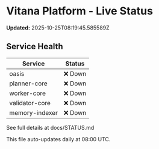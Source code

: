 # Vitana Platform - Live Status

**Updated:** 2025-10-25T08:19:45.585589Z

## Service Health

| Service | Status |
|---------|--------|
| oasis | ❌ Down |
| planner-core | ❌ Down |
| worker-core | ❌ Down |
| validator-core | ❌ Down |
| memory-indexer | ❌ Down |


See full details at docs/STATUS.md

This file auto-updates daily at 08:00 UTC.
